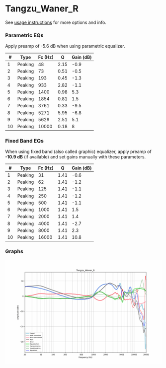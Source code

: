 # Tangzu_Waner_R
See [usage instructions](https://github.com/jaakkopasanen/AutoEq#usage) for more options and info.

### Parametric EQs
Apply preamp of -5.6 dB when using parametric equalizer.

|   # | Type    |   Fc (Hz) |    Q |   Gain (dB) |
|-----|---------|-----------|------|-------------|
|   1 | Peaking |        48 | 2.15 |        -0.9 |
|   2 | Peaking |        73 | 0.51 |        -0.5 |
|   3 | Peaking |       193 | 0.45 |        -1.3 |
|   4 | Peaking |       933 | 2.82 |        -1.1 |
|   5 | Peaking |      1400 | 0.98 |         5.3 |
|   6 | Peaking |      1854 | 0.81 |         1.5 |
|   7 | Peaking |      3761 | 0.33 |        -9.5 |
|   8 | Peaking |      5271 | 5.95 |        -6.8 |
|   9 | Peaking |      5629 | 2.51 |         5.1 |
|  10 | Peaking |     10000 | 0.18 |         8   |

### Fixed Band EQs
When using fixed band (also called graphic) equalizer, apply preamp of **-10.9 dB** (if available) and set gains manually with these parameters.

|   # | Type    |   Fc (Hz) |    Q |   Gain (dB) |
|-----|---------|-----------|------|-------------|
|   1 | Peaking |        31 | 1.41 |        -0.6 |
|   2 | Peaking |        62 | 1.41 |        -1.2 |
|   3 | Peaking |       125 | 1.41 |        -1.1 |
|   4 | Peaking |       250 | 1.41 |        -1.2 |
|   5 | Peaking |       500 | 1.41 |        -1.1 |
|   6 | Peaking |      1000 | 1.41 |         1.5 |
|   7 | Peaking |      2000 | 1.41 |         1.4 |
|   8 | Peaking |      4000 | 1.41 |        -2.7 |
|   9 | Peaking |      8000 | 1.41 |         2.3 |
|  10 | Peaking |     16000 | 1.41 |        10.8 |

### Graphs
![](./Tangzu_Waner_R.png)
